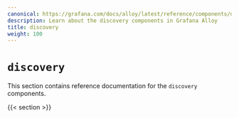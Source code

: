```yaml
---
canonical: https://grafana.com/docs/alloy/latest/reference/components/discovery/
description: Learn about the discovery components in Grafana Alloy
title: discovery
weight: 100
---
```


# `discovery`

This section contains reference documentation for the `discovery` components.

{{< section >}}
